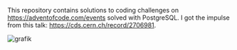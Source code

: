 This repository contains solutions to coding challenges on https://adventofcode.com/events solved with PostgreSQL. I got the impulse from this talk: https://cds.cern.ch/record/2706981.

![grafik](https://user-images.githubusercontent.com/64534242/224465392-4846b325-68ed-45ad-9a15-d013b4694e38.png)
